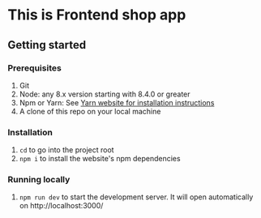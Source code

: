 # This is Frontend shop app

## Getting started

### Prerequisites

1. Git
1. Node: any 8.x version starting with 8.4.0 or greater
1. Npm or Yarn: See [Yarn website for installation instructions](https://yarnpkg.com/lang/en/docs/install/)
1. A clone of this repo on your local machine

### Installation

1. `cd` to go into the project root
2. `npm i` to install the website's npm dependencies

### Running locally

1. `npm run dev` to start the development server. It will open automatically on http://localhost:3000/
